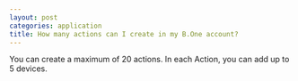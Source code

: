 ```yaml
---
layout: post
categories: application
title: How many actions can I create in my B.One account?
---
```


You can create a maximum of 20 actions. In each Action, you can add up to 5 devices.
